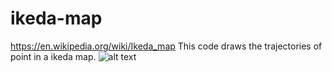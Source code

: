 # ikeda-map
https://en.wikipedia.org/wiki/Ikeda_map
This code draws the trajectories of point in a ikeda map.
![alt text](https://github.com/jamesbob1/ikeda-map/blob/main/ikeam_map.png?raw=true)

